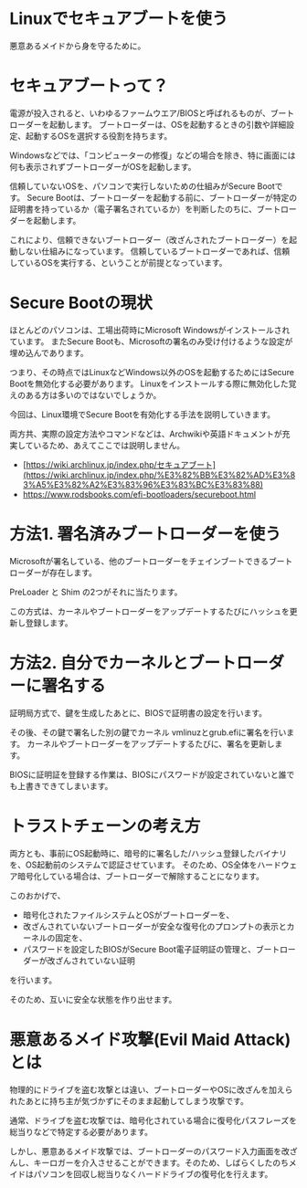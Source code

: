 Linuxでセキュアブートを使う
===

悪意あるメイドから身を守るために。

# セキュアブートって？

電源が投入されると、いわゆるファームウエア/BIOSと呼ばれるものが、ブートローダーを起動します。
ブートローダーは、OSを起動するときの引数や詳細設定、起動するOSを選択する役割を持ちます。

Windowsなどでは、「コンピューターの修復」などの場合を除き、特に画面には何も表示されずブートローダーがOSを起動します。

信頼していないOSを、パソコンで実行しないための仕組みがSecure Bootです。
Secure Bootは、ブートローダーを起動する前に、ブートローダーが特定の証明書を持っているか（電子署名されているか）を判断したのちに、ブートローダーを起動します。

これにより、信頼できないブートローダー（改ざんされたブートローダー）を起動しない仕組みになっています。
信頼しているブートローダーであれば、信頼しているOSを実行する、ということが前提となっています。

# Secure Bootの現状
ほとんどのパソコンは、工場出荷時にMicrosoft Windowsがインストールされています。
またSecure Bootも、Microsoftの署名のみ受け付けるような設定が埋め込んであります。

つまり、その時点ではLinuxなどWindows以外のOSを起動するためにはSecure Bootを無効化する必要があります。
Linuxをインストールする際に無効化した覚えのある方は多いのではないでしょうか。

今回は、Linux環境でSecure Bootを有効化する手法を説明していきます。

両方共、実際の設定方法やコマンドなどは、Archwikiや英語ドキュメントが充実しているため、あえてここでは説明しません。

- [https://wiki.archlinux.jp/index.php/セキュアブート](https://wiki.archlinux.jp/index.php/%E3%82%BB%E3%82%AD%E3%83%A5%E3%82%A2%E3%83%96%E3%83%BC%E3%83%88)
- https://www.rodsbooks.com/efi-bootloaders/secureboot.html

# 方法1. 署名済みブートローダーを使う

Microsoftが署名している、他のブートローダーをチェインブートできるブートローダーが存在します。

PreLoader と Shim の2つがそれに当たります。

この方式は、カーネルやブートローダーをアップデートするたびにハッシュを更新し登録します。

# 方法2. 自分でカーネルとブートローダーに署名する

証明局方式で、鍵を生成したあとに、BIOSで証明書の設定を行います。

その後、その鍵で署名した別の鍵でカーネル vmlinuzとgrub.efiに署名を行います。
カーネルやブートローダーをアップデートするたびに、署名を更新します。

BIOSに証明証を登録する作業は、BIOSにパスワードが設定されていないと誰でも上書きできてしまいます。

# トラストチェーンの考え方

両方とも、事前にOS起動時に、暗号的に署名した/ハッシュ登録したバイナリを、OS起動前のシステムで認証させています。
そのため、OS全体をハードウェア暗号化している場合は、ブートローダーで解除することになります。

このおかげで、

- 暗号化されたファイルシステムとOSがブートローダーを、
- 改ざんされていないブートローダーが安全な復号化のプロンプトの表示とカーネルの固定を、
- パスワードを設定したBIOSがSecure Boot電子証明証の管理と、ブートローダーが改ざんされていない証明

を行います。

そのため、互いに安全な状態を作り出せます。

# 悪意あるメイド攻撃(Evil Maid Attack)とは

物理的にドライブを盗む攻撃とは違い、ブートローダーやOSに改ざんを加えられたあとに持ち主が気づかずにそのまま起動してしまう攻撃です。

通常、ドライブを盗む攻撃では、暗号化されている場合に復号化パスフレーズを総当りなどで特定する必要があります。

しかし、悪意あるメイド攻撃では、ブートローダーのパスワード入力画面を改ざんし、キーロガーを介入させることができます。そのため、しばらくしたのちメイドはパソコンを回収し総当りなくハードドライブの復号化を行えます。
